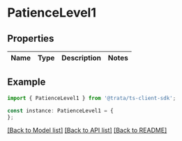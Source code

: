 # PatienceLevel1


## Properties

Name | Type | Description | Notes
------------ | ------------- | ------------- | -------------

## Example

```typescript
import { PatienceLevel1 } from '@trata/ts-client-sdk';

const instance: PatienceLevel1 = {
};
```

[[Back to Model list]](../README.md#documentation-for-models) [[Back to API list]](../README.md#documentation-for-api-endpoints) [[Back to README]](../README.md)

